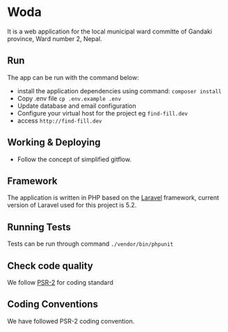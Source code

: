 # Woda 

It is a web application for the local municipal ward committe of Gandaki province, Ward number 2, Nepal.


## Run

The app can be run with the command below:

* install the application dependencies using command: `composer install`
* Copy .env file `cp .env.example .env`
* Update database and email configuration
* Configure your virtual host for the project eg `find-fill.dev`
* access `http://find-fill.dev`

## Working & Deploying
* Follow the concept of simplified gitflow.

## Framework

The application is written in PHP based on the [Laravel](http://laravel.com) framework, current version of Laravel 
used for this project is 5.2.
 
## Running Tests

Tests can be run through command `./vendor/bin/phpunit`

## Check code quality

We follow [PSR-2](https://github.com/php-fig/fig-standards/blob/master/accepted/PSR-2-coding-style-guide.md) for 
coding standard  

## Coding Conventions

We have followed PSR-2 coding convention.
